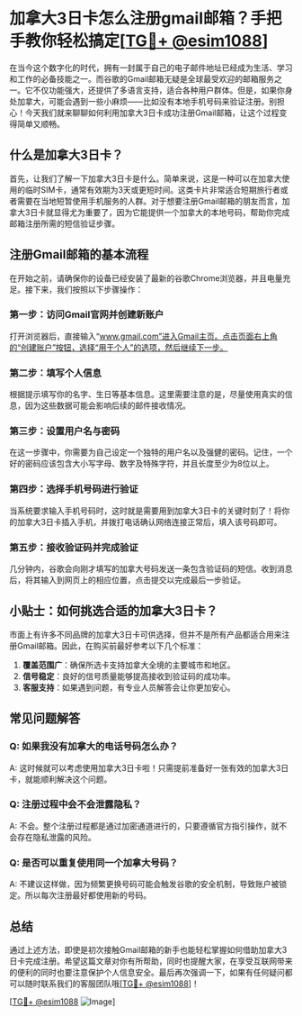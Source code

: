 # 加拿大3日卡怎么注册gmail邮箱？手把手教你轻松搞定[[TG💪+ @esim1088](https://t.me/s/esim1088)]

在当今这个数字化的时代，拥有一封属于自己的电子邮件地址已经成为生活、学习和工作的必备技能之一。而谷歌的Gmail邮箱无疑是全球最受欢迎的邮箱服务之一。它不仅功能强大，还提供了多语言支持，适合各种用户群体。但是，如果你身处加拿大，可能会遇到一些小麻烦——比如没有本地手机号码来验证注册。别担心！今天我们就来聊聊如何利用加拿大3日卡成功注册Gmail邮箱，让这个过程变得简单又顺畅。

## 什么是加拿大3日卡？

首先，让我们了解一下加拿大3日卡是什么。简单来说，这是一种可以在加拿大使用的临时SIM卡，通常有效期为3天或更短时间。这类卡片非常适合短期旅行者或者需要在当地短暂使用手机服务的人群。对于想要注册Gmail邮箱的朋友而言，加拿大3日卡就显得尤为重要了，因为它能提供一个加拿大的本地号码，帮助你完成邮箱注册所需的短信验证步骤。

## 注册Gmail邮箱的基本流程

在开始之前，请确保你的设备已经安装了最新的谷歌Chrome浏览器，并且电量充足。接下来，我们按照以下步骤操作：

### 第一步：访问Gmail官网并创建新账户
打开浏览器后，直接输入“www.gmail.com”进入Gmail主页。点击页面右上角的“创建账户”按钮，选择“用于个人”的选项，然后继续下一步。

### 第二步：填写个人信息
根据提示填写你的名字、生日等基本信息。这里需要注意的是，尽量使用真实的信息，因为这些数据可能会影响后续的邮件接收情况。

### 第三步：设置用户名与密码
在这一步骤中，你需要为自己设定一个独特的用户名以及强健的密码。记住，一个好的密码应该包含大小写字母、数字及特殊字符，并且长度至少为8位以上。

### 第四步：选择手机号码进行验证
当系统要求输入手机号码时，这时就是需要用到加拿大3日卡的关键时刻了！将你的加拿大3日卡插入手机，并拨打电话确认网络连接正常后，填入该号码即可。

### 第五步：接收验证码并完成验证
几分钟内，谷歌会向刚才填写的加拿大号码发送一条包含验证码的短信。收到消息后，将其输入到网页上的相应位置，点击提交以完成最后一步验证。

## 小贴士：如何挑选合适的加拿大3日卡？
市面上有许多不同品牌的加拿大3日卡可供选择，但并不是所有产品都适合用来注册Gmail邮箱。因此，在购买前最好参考以下几个标准：
1. **覆盖范围广**：确保所选卡支持加拿大全境的主要城市和地区。
2. **信号稳定**：良好的信号质量能够提高接收到验证码的成功率。
3. **客服支持**：如果遇到问题，有专业人员解答会让你更加安心。

## 常见问题解答

### Q: 如果我没有加拿大的电话号码怎么办？
A: 这时候就可以考虑使用加拿大3日卡啦！只需提前准备好一张有效的加拿大3日卡，就能顺利解决这个问题。

### Q: 注册过程中会不会泄露隐私？
A: 不会。整个注册过程都是通过加密通道进行的，只要遵循官方指引操作，就不会存在隐私泄露的风险。

### Q: 是否可以重复使用同一个加拿大号码？
A: 不建议这样做，因为频繁更换号码可能会触发谷歌的安全机制，导致账户被锁定。所以每次注册最好都使用新的号码。

## 总结

通过上述方法，即使是初次接触Gmail邮箱的新手也能轻松掌握如何借助加拿大3日卡完成注册。希望这篇文章对你有所帮助，同时也提醒大家，在享受互联网带来的便利的同时也要注意保护个人信息安全。最后再次强调一下，如果有任何疑问都可以随时联系我们的客服团队哦[[TG💪+ @esim1088](https://t.me/s/esim1088)]！

[[TG💪+ @esim1088](https://t.me/s/esim1088) ![Image](https://i.postimg.cc/4NQfJmqS/Snipaste-2025-05-13-00-14-12.png)]